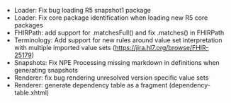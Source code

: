 * Loader: Fix bug loading R5 snapshot1 package
* Loader: Fix core package identification when loading new R5 core packages
* FHIRPath: add support for .matchesFull() and fix .matches() in FHIRPath
* Terminology: Add support for new rules around value set interpretation with multiple imported value sets (https://jira.hl7.org/browse/FHIR-25179)
* Snapshots: Fix NPE Processing missing markdown in definitions when generating snapshots
* Renderer: fix bug rendering unresolved version specific value sets
* Renderer: generate dependency table as a fragment (dependency-table.xhtml)

